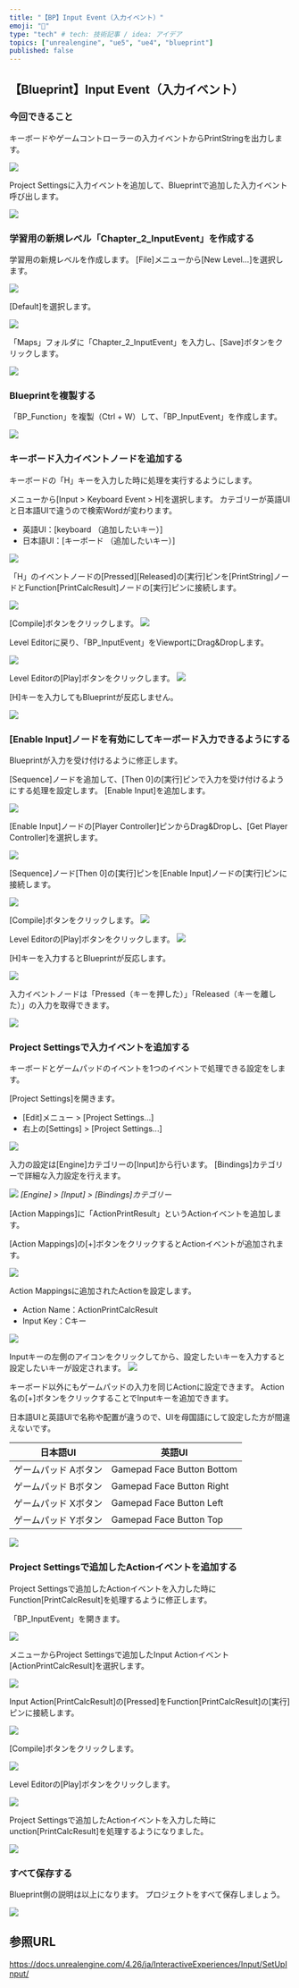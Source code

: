 ```yaml
---
title: "【BP】Input Event（入力イベント）"
emoji: "🙆"
type: "tech" # tech: 技術記事 / idea: アイデア
topics: ["unrealengine", "ue5", "ue4", "blueprint"]
published: false
---
```



## 【Blueprint】Input Event（入力イベント）

### 今回できること

キーボードやゲームコントローラーの入力イベントからPrintStringを出力します。

![](/images/books/ue5_starter_cpp_and_bp_001/chap_02_bp-input_event/2022-01-27-18-32-22.png)

Project Settingsに入力イベントを追加して、Blueprintで追加した入力イベント呼び出します。

![](/images/books/ue5_starter_cpp_and_bp_001/chap_02_bp-input_event/2022-01-27-19-13-30.png)

### 学習用の新規レベル「Chapter_2_InputEvent」を作成する

学習用の新規レベルを作成します。
[File]メニューから[New Level…]を選択します。

![](/images/books/ue5_starter_cpp_and_bp_001/chap_02_bp-input_event/2022-01-27-17-53-07.png)

[Default]を選択します。

![](/images/books/ue5_starter_cpp_and_bp_001/chap_02_bp-input_event/2022-01-27-17-53-44.png)

「Maps」フォルダに「Chapter_2_InputEvent」を入力し、[Save]ボタンをクリックします。

![](/images/books/ue5_starter_cpp_and_bp_001/chap_02_bp-input_event/2022-01-27-17-56-03.png)

### Blueprintを複製する

「BP_Function」を複製（Ctrl + W）して、「BP_InputEvent」を作成します。

![](/images/books/ue5_starter_cpp_and_bp_001/chap_02_bp-input_event/2022-01-27-18-00-10.png)

### キーボード入力イベントノードを追加する

キーボードの「H」キーを入力した時に処理を実行するようにします。

メニューから[Input > Keyboard Event > H]を選択します。
カテゴリーが英語UIと日本語UIで違うので検索Wordが変わります。

- 英語UI：[keyboard （追加したいキー）]
- 日本語UI：[キーボード （追加したいキー）]

![](/images/books/ue5_starter_cpp_and_bp_001/chap_02_bp-input_event/2022-01-27-18-10-29.png)

「H」のイベントノードの[Pressed][Released]の[実行]ピンを[PrintString]ノードとFunction[PrintCalcResult]ノードの[実行]ピンに接続します。

![](/images/books/ue5_starter_cpp_and_bp_001/chap_02_bp-input_event/2022-01-27-18-13-23.png)

[Compile]ボタンをクリックします。
![](/images/books/ue5_starter_cpp_and_bp_001/chap_02_bp-input_event/2022-01-27-18-14-10.png)

Level Editorに戻り、「BP_InputEvent」をViewportにDrag&Dropします。

![](/images/books/ue5_starter_cpp_and_bp_001/chap_02_bp-input_event/2022-01-27-18-15-31.png)

Level Editorの[Play]ボタンをクリックします。
![](/images/books/ue5_starter_cpp_and_bp_001/chap_02_bp-input_event/2022-01-27-18-16-07.png)

[H]キーを入力してもBlueprintが反応しません。

![](/images/books/ue5_starter_cpp_and_bp_001/chap_02_bp-input_event/2022-01-27-18-18-16.png)

### [Enable Input]ノードを有効にしてキーボード入力できるようにする

Blueprintが入力を受け付けるように修正します。

[Sequence]ノードを追加して、[Then 0]の[実行]ピンで入力を受け付けるようにする処理を設定します。
[Enable Input]を追加します。

![](/images/books/ue5_starter_cpp_and_bp_001/chap_02_bp-input_event/2022-01-27-18-21-36.png)

[Enable Input]ノードの[Player Controller]ピンからDrag&Dropし、[Get Player Controller]を選択します。

![](/images/books/ue5_starter_cpp_and_bp_001/chap_02_bp-input_event/2022-01-27-18-23-14.png)

[Sequence]ノード[Then 0]の[実行]ピンを[Enable Input]ノードの[実行]ピンに接続します。

![](/images/books/ue5_starter_cpp_and_bp_001/chap_02_bp-input_event/2022-01-27-18-26-56.png)

[Compile]ボタンをクリックします。
![](/images/books/ue5_starter_cpp_and_bp_001/chap_02_bp-input_event/2022-01-27-18-14-10.png)

Level Editorの[Play]ボタンをクリックします。
![](/images/books/ue5_starter_cpp_and_bp_001/chap_02_bp-input_event/2022-01-27-18-16-07.png)

[H]キーを入力するとBlueprintが反応します。

![](/images/books/ue5_starter_cpp_and_bp_001/chap_02_bp-input_event/2022-01-27-18-32-22.png)

入力イベントノードは「Pressed（キーを押した）」「Released（キーを離した）」の入力を取得できます。

![](/images/books/ue5_starter_cpp_and_bp_001/chap_02_bp-input_event/2022-01-27-18-35-53.png)


### Project Settingsで入力イベントを追加する

キーボードとゲームパッドのイベントを1つのイベントで処理できる設定をします。

[Project Settings]を開きます。

- [Edit]メニュー > [Project Settings...]
- 右上の[Settings] > [Project Settings...]

![](/images/books/ue5_starter_cpp_and_bp_001/chap_02_bp-input_event/2022-01-27-18-45-33.png)

入力の設定は[Engine]カテゴリーの[Input]から行います。
[Bindings]カテゴリーで詳細な入力設定を行えます。

![](/images/books/ue5_starter_cpp_and_bp_001/chap_02_bp-input_event/2022-01-27-18-49-03.png)
*[Engine] > [Input] > [Bindings]カテゴリー*

[Action Mappings]に「ActionPrintResult」というActionイベントを追加します。

[Action Mappings]の[+]ボタンをクリックするとActionイベントが追加されます。

![](/images/books/ue5_starter_cpp_and_bp_001/chap_02_bp-input_event/2022-01-27-19-56-08.png)


Action Mappingsに追加されたActionを設定します。

- Action Name：ActionPrintCalcResult
- Input Key：Cキー

![](/images/books/ue5_starter_cpp_and_bp_001/chap_02_bp-input_event/2022-01-27-18-54-03.png)

Inputキーの左側のアイコンをクリックしてから、設定したいキーを入力すると設定したいキーが設定されます。
![](/images/books/ue5_starter_cpp_and_bp_001/chap_02_bp-input_event/2022-01-27-18-55-45.png)

キーボード以外にもゲームパッドの入力を同じActionに設定できます。
Action名の[+]ボタンをクリックすることでInputキーを追加できます。

日本語UIと英語UIで名称や配置が違うので、UIを母国語にして設定した方が間違えないです。

| 日本語UI             | 英語UI                     |
| -------------------- | -------------------------- |
| ゲームパッド Aボタン | Gamepad Face Button Bottom |
| ゲームパッド Bボタン | Gamepad Face Button Right  |
| ゲームパッド Xボタン | Gamepad Face Button Left   |
| ゲームパッド Yボタン | Gamepad Face Button Top    |

![](/images/books/ue5_starter_cpp_and_bp_001/chap_02_bp-input_event/2022-01-27-19-01-32.png)

### Project Settingsで追加したActionイベントを追加する

Project Settingsで追加したActionイベントを入力した時にFunction[PrintCalcResult]を処理するように修正します。

「BP_InputEvent」を開きます。

![](/images/books/ue5_starter_cpp_and_bp_001/chap_02_bp-input_event/2022-01-27-19-03-18.png)

メニューからProject Settingsで追加したInput Actionイベント[ActionPrintCalcResult]を選択します。

![](/images/books/ue5_starter_cpp_and_bp_001/chap_02_bp-input_event/2022-01-27-19-06-08.png)

Input Action[PrintCalcResult]の[Pressed]をFunction[PrintCalcResult]の[実行]ピンに接続します。

![](/images/books/ue5_starter_cpp_and_bp_001/chap_02_bp-input_event/2022-01-27-19-09-49.png)

[Compile]ボタンをクリックします。

![](/images/books/ue5_starter_cpp_and_bp_001/chap_02_bp-input_event/2022-01-27-18-14-10.png)

Level Editorの[Play]ボタンをクリックします。

![](/images/books/ue5_starter_cpp_and_bp_001/chap_02_bp-input_event/2022-01-27-18-16-07.png)

Project Settingsで追加したActionイベントを入力した時にunction[PrintCalcResult]を処理するようになりました。

![](/images/books/ue5_starter_cpp_and_bp_001/chap_02_bp-input_event/2022-01-27-19-13-30.png)

### すべて保存する

Blueprint側の説明は以上になります。
プロジェクトをすべて保存しましょう。

![](/images/books/ue5_starter_cpp_and_bp_001/chap_02_bp-input_event/2022-01-27-19-14-55.png)

## 参照URL

https://docs.unrealengine.com/4.26/ja/InteractiveExperiences/Input/SetUpInput/
